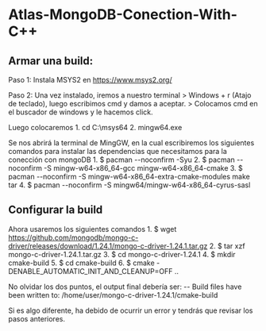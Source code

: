 # Atlas-MongoDB-Conection-With-C++

## Armar una build:
Paso 1:
Instala MSYS2 en https://www.msys2.org/

Paso 2:
Una vez instalado, iremos a nuestro terminal
    > Windows + r (Atajo de teclado), luego escribimos cmd y damos a aceptar.
    > Colocamos cmd en el buscador de windows y le hacemos click.

Luego colocaremos
    1. cd C:\msys64
    2. mingw64.exe

Se nos abrirá la terminal de MingGW, en la cual escribiremos los siguientes comandos para instalar las dependencias que necesitamos para la conección con mongoDB
    1. $ pacman --noconfirm -Syu
    2. $ pacman --noconfirm -S mingw-w64-x86_64-gcc mingw-w64-x86_64-cmake
    3. $ pacman --noconfirm -S mingw-w64-x86_64-extra-cmake-modules make tar
    4. $ pacman --noconfirm -S mingw64/mingw-w64-x86_64-cyrus-sasl

## Configurar la build
Ahora usaremos los siguientes comandos
    1. $ wget https://github.com/mongodb/mongo-c-driver/releases/download/1.24.1/mongo-c-driver-1.24.1.tar.gz
    2. $ tar xzf mongo-c-driver-1.24.1.tar.gz
    3. $ cd mongo-c-driver-1.24.1
    4. $ mkdir cmake-build
    5. $ cd cmake-build
    6. $ cmake -DENABLE_AUTOMATIC_INIT_AND_CLEANUP=OFF ..

No olvidar los dos puntos, el output final debería ser: 
-- Build files have been written to: /home/user/mongo-c-driver-1.24.1/cmake-build

Si es algo diferente, ha debido de ocurrir un error y tendrás que revisar los pasos anteriores.
